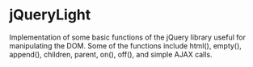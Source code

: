 # jQueryLight
Implementation of some basic functions of the jQuery library useful for manipulating the DOM.
Some of the functions include html(), empty(), append(), children, parent, on(), off(), and simple AJAX calls.
